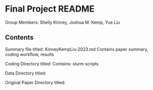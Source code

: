 # Final Project README

Group Members: Shelly Kinney, Joshua M. Kemp, Yue Liu

## Contents

Summary file titled: KinneyKempLiu-2023.md
    Contains paper summary, coding workflow, results


Coding Directory titled:
    Contains:
      slurm scripts
      


Data Directory titled:

Original Paper Directory titled:


